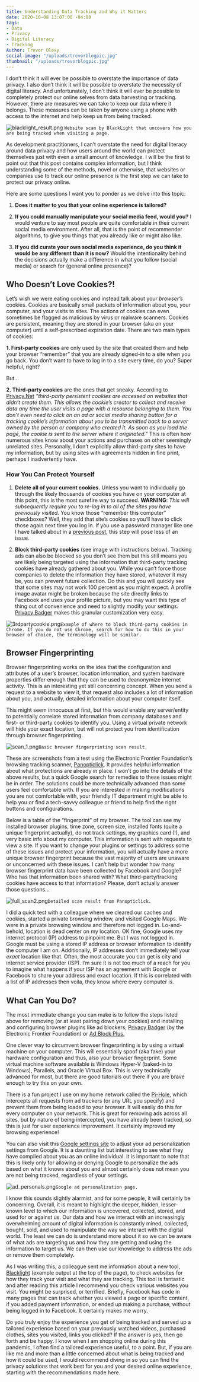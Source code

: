 ```yaml
---
title: Understanding Data Tracking and Why it Matters
date: 2020-10-08 13:07:00 -04:00
tags:
- Data
- Privacy
- Digital Literacy
- Tracking
Author: Trevor Olexy
social-image: "/uploads/trevorblogpic.jpg"
thumbnail: "/uploads/trevorblogpic.jpg"
---
```


I don’t think it will ever be possible to overstate the importance of data privacy. I also don’t think it will be possible to overstate the necessity of digital literacy. And unfortunately, I don’t think it will ever be possible to completely protect our online selves from data harvesting or tracking. However, there are measures we can take to keep our data where it belongs. These measures can be taken by anyone using a phone with access to the internet and help keep us from being tracked.

![blacklight_result.png](/uploads/blacklight_result.png)
`Website scan by BlackLight that uncovers how you are being tracked when visiting a page.`

As development practitioners, I can’t overstate the need for digital literacy around data privacy and how users around the world can protect themselves just with even a small amount of knowledge. I will be the first to point out that this post contains complex information, but I think understanding some of the methods, novel or otherwise, that websites or companies use to track our online presence is the first step we can take to protect our privacy online.

Here are some questions I want you to ponder as we delve into this topic: 

1. **Does it matter to you that your online experience is tailored?**

2. **If you could manually manipulate your social media feed, would you?** I would venture to say most people are quite comfortable in their current social media environment. After all, that is the point of recommender algorithms, to give you things that you already like or might also like.

3. **If you did curate your own social media experience, do you think it would be any different than it is now?** Would the intentionality behind the decisions actually make a difference in what you follow (social media) or search for (general online presence)?

## Who Doesn’t Love Cookies?!

Let’s wish we were eating cookies and instead talk about your *browser’s* cookies. Cookies are basically small packets of information about you, your computer, and your visits to sites. The actions of cookies can even sometimes be flagged as malicious by virus or malware scanners. Cookies are persistent, meaning they are stored in your browser (aka on your computer) until a self-prescribed expiration date. There are two main types of cookies:

**1. First-party cookies** are only used by the site that created them and help your browser “remember” that you are already signed-in to a site when you go back. You don’t want to have to log in to a site every time, do you? Super helpful, right?

But…

**2. Third-party cookies** are the ones that get sneaky.  According to [Privacy.Net](https://privacy.net/stop-cookies-tracking/) *"third-party persistent cookies are accessed on websites that didn’t create them. This allows the cookie’s creator to collect and receive data any time the user visits a page with a resource belonging to them. You don’t even need to click on an ad or social media sharing button for a tracking cookie’s information about you to be transmitted back to a server owned by the person or company who created it. As soon as you load the page, the cookie is sent to the server where it originated."* This is often how numerous sites know about your actions and purchases on other seemingly unrelated sites. Personally, I don’t explicitly allow third-party sites to have my information, but by using sites with agreements hidden in fine print, perhaps I inadvertently have.

### How You Can Protect Yourself

1. **Delete all of your current cookies.** Unless you want to individually go through the likely thousands of cookies you have on your computer at this point, this is the most surefire way to succeed. **WARNING**: *This will subsequently require you to re-log in to all of the sites you have previously visited*. You know those “remember this computer” checkboxes? Well, they add that site’s cookies so you’ll have to click those again next time you log in. If you use a password manager like one I have talked about in a [previous post](https://dai-global-digital.com/personal-digital-security-the-beginning.html), this step will pose less of an issue.

2. **Block third-party cookies** (see image with instructions below). Tracking ads can also be blocked so you don’t see them but this still means you are likely being targeted using the information that third-party tracking cookies have already gathered about you. While you can’t force those companies to delete the information they have stored, whatever it may be, you can prevent future collection. Do this and you will quickly see that some sites may not work 100 percent as you might expect. A profile image avatar might be broken because the site directly links to Facebook and uses your profile picture, but you may want this type of thing out of convenience and need to slightly modify your settings. [Privacy Badger](https://privacybadger.org/) makes this granular customization very easy.

![3rdpartycookie.png](/uploads/3rdpartycookie.png)`Example of where to block third-party cookies in Chrome. If you do not use Chrome, search for how to do this in your browser of choice, the terminology will be similar.`

## Browser Fingerprinting

Browser fingerprinting works on the idea that the configuration and attributes of a user’s browser, location information, and system hardware properties differ enough that they can be used to deanonymize internet activity. This is an interesting yet still concerning concept. When you send a request to a website to view it, that request also includes a lot of information about you, and actually, detailed information about your computer itself.

This might seem innocuous at first, but this would enable any server/entity to potentially correlate stored information from company databases and first- or third-party cookies to identify you. Using a virtual private network will hide your exact location, but will not protect you from identification through browser fingerprinting.

![scan_1.png](/uploads/scan_1.png)`Basic browser fingerprinting scan result.`

These are screenshots from a test using the Electronic  Frontier Foundation’s browsing tracking scanner, [Panopticlick](https://panopticlick.eff.org/). It provides helpful information about what protections are already in place. I won’t go into the details of the above results, but a quick Google search for remedies to these issues might be in order. The solutions could be more technically advanced than some users feel comfortable with. If you are interested in making modifications you are not comfortable with, your friendly IT department might be able to help you or find a tech-savvy colleague or friend to help find the right buttons and configurations.

Below is a table of the “fingerprint” of my browser. The tool can see my installed browser plugins, time zone, screen size, installed fonts (quite a unique fingerprint actually), do not track settings, my graphics card (!), and very basic info about my computer. This information is sent with requests to view a site. If you want to change your plugins or settings to address some of these issues and protect your information, you will actually have a more unique browser fingerprint because the vast majority of users are unaware or unconcerned with these issues. I can’t help but wonder how many browser fingerprint data have been collected by Facebook and Google?  Who has that information been shared with? What third-party/tracking cookies have access to that information? Please, don’t actually answer those questions…

![full_scan2.png](/uploads/full_scan2.png)`Detailed scan result from Panopticlick.`

I did a quick test with a colleague where we cleared our caches and cookies, started a private browsing window, and visited Google Maps. We were in a private browsing window and therefore not logged in. Lo-and-behold, location is dead center on my location. OK fine, Google uses my internet protocol (IP) address to pinpoint me. But I was not logged in. Google must be using a stored IP address or browser information to identify the computer I am on. Additionally, IP addresses don’t immediately tell your *exact* location like that. Often, the most accurate you can get is city and internet service provider (ISP). I’m sure it is not too much of a reach for you to imagine what happens if your ISP has an agreement with Google or Facebook to share your address and exact location. If this is correlated with a list of IP addresses then voila, they know where every computer is.

## **What Can You Do?**

The most immediate change you can make is to follow the steps listed above for removing (or at least pairing down your cookies) and installing and configuring browser plugins like ad blockers, [Privacy Badger](https://privacybadger.org/) (by the Electronic  Frontier Foundation) or [Ad Block Plus.](https://adblockplus.org/)

One clever way to circumvent browser fingerprinting is by using a virtual machine on your computer. This will essentially spoof (aka fake) your hardware configuration and thus, also your browser fingerprint. Some virtual machine software available is Windows Hyper-V (baked-in to Windows), Parallels, and Oracle Virtual Box. This is very technically advanced for most, but there are good tutorials out there if you are brave enough to try this on your own.

There is a fun project I use on my home network called the [Pi-Hole](https://pi-hole.net/), which intercepts all requests from ad trackers (or any URL you specify) and prevent them from being loaded to your browser. It will easily do this for every computer on your network. This is great for removing ads across all sites, but by nature of being intercepted, you have already been tracked, so this is just for user experience improvement. It certainly improved my browsing experience!

You can also visit this [Google settings site](https://adssettings.google.com/) to adjust your ad personalization settings from Google. It is a daunting list but interesting to see what they have compiled about you as an online individual. It is important to note that this is likely only for allowing or denying Google to personalize the ads based on what it knows about you and almost certainly does not mean you are not being tracked, regardless of your settings.

![ad_personals.png](/uploads/ad_personals.png)`Google ad personalization page.`

I know this sounds slightly alarmist, and for some people, it will certainly be concerning. Overall, it is meant to highlight the deeper, hidden, lesser-known level to which our information is uncovered, collected, stored, and used for or against us. Our data and how we interact with an increasingly overwhelming amount of digital information is constantly mined, collected, bought, sold, and used to manipulate the way we interact with the digital world. The least we can do is understand more about it so we can be aware of what ads are targeting us and how they are getting and using the information to target us. We can then use our knowledge to address the ads or remove them completely.

As I was writing this, a colleague sent me information about a new tool, [Blacklight](https://themarkup.org/press-release-20200922/) (example output at the top of the page), to check websites for how they track your visit and what they are tracking. This tool is fantastic and after reading this article I recommend you check various websites you visit. You might be surprised, or terrified. Briefly, Facebook has code in many pages that can track whether you viewed a page or specific content, if you added payment information, or ended up making a purchase, without being logged in to Facebook. It certainly makes me worry.

Do you truly enjoy the experience you get of being tracked and served up a tailored experience based on your previously watched videos, purchased clothes, sites you visited, links you clicked? If the answer is yes, then go forth and be happy. I know when I am shopping online during this pandemic, I often find a tailored experience useful, to a point. But, if you are like me and more than a little concerned about what is being tracked and how it could be used, I would recommend diving in so you can find the privacy solutions that work best for you and your desired online experience, starting with the recommendations made here.